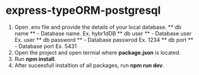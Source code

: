 # express-typeORM-postgresql

1. Open .env file and provide the details of your local database.
    ** db name ** - Database name. Ex. hybr1dDB
    ** db user ** - Database user  Ex. user
    ** db password ** - Database passwrod Ex. 1234
    ** db port **  - Database port Ex. 5431
2. Open the project and open termial where **package.json** is located.
3. Run **npm install**.
4. After suceesfull instaltion of all packages, run **npm run dev**.


